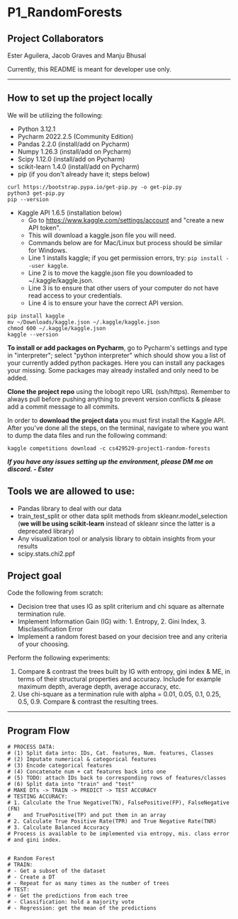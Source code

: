 # P1_RandomForests

## Project Collaborators
Ester Aguilera, Jacob Graves and Manju Bhusal

Currently, this README is meant for developer use only.
***
## How to set up the project locally
We will be utilizing the following:
- Python 3.12.1
- Pycharm 2022.2.5 (Community Edition)
- Pandas 2.2.0 (install/add on Pycharm)
- Numpy 1.26.3 (install/add on Pycharm)
- Scipy 1.12.0 (install/add on Pycharm)
- scikit-learn 1.4.0 (install/add on Pycharm)
- pip (if you don't already have it; steps below)
```commandline
curl https://bootstrap.pypa.io/get-pip.py -o get-pip.py
python3 get-pip.py
pip --version
```
- Kaggle API 1.6.5 (installation below)
  - Go to https://www.kaggle.com/settings/account and "create a new API token".
  - This will download a kaggle.json file you will need. 
  - Commands below are for Mac/Linux but process should be similar for Windows.
  - Line 1 installs kaggle; if you get permission errors, try: ```pip install --user kaggle```.
  - Line 2 is to move the kaggle.json file you downloaded to ~/.kaggle/kaggle.json.
  - Line 3 is to ensure that other users of your computer do not have read access to your credentials.
  - Line 4 is to ensure your have the correct API version.
```commandline
pip install kaggle
mv ~/Downloads/kaggle.json ~/.kaggle/kaggle.json
chmod 600 ~/.kaggle/kaggle.json
kaggle --version
```

**To install or add packages on Pycharm**, go to Pycharm's
settings and type in "interpreter"; select "python interpreter"
which should show you a list of your currently added python packages.
Here you can install any packages your missing. Some packages may already 
installed and only need to be added.


**Clone the project repo** using the lobogit repo URL (ssh/https).
Remember to always pull before pushing anything to prevent version 
conflicts & please add a commit message to all commits.

In order to **download the project data** you must first install the Kaggle API.
After you've done all the steps, on the terminal, navigate to where you want to 
dump the data files and run the following command:
```commandline
kaggle competitions download -c cs429529-project1-random-forests
```

***If you have any issues setting up the environment, please DM 
me on discord. - Ester***
## Tools we are allowed to use:
- Pandas library to deal with our data
- train_test_split or other data split methods from skleanr.model_selection
  (**we will be using scikit-learn** instead of skleanr since the latter is a 
   deprecated library)
- Any visualization tool or analysis library to obtain insights from your 
results
- scipy.stats.chi2.ppf

## Project goal

Code the following from scratch:
- Decision tree that uses IG as split criterium and chi square as alternate 
termination rule.
- Implement Information Gain (IG) with: 1. Entropy, 2. Gini Index, 3. Misclassification Error
- Implement a random forest based on your decision tree and any criteria 
of your choosing.

Perform the following experiments:

1. Compare & contrast the trees built by IG with entropy, gini index & ME, 
in terms of their structural properties and accuracy. Include for example 
maximum depth, average depth, average accuracy, etc.
2. Use chi-square as a termination rule with alpha = 0.01, 0.05, 0.1, 0.25, 
0.5, 0.9. Compare & contrast the resulting trees.

***

## Program Flow

    # PROCESS DATA:
    # (1) Split data into: IDs, Cat. features, Num. features, Classes
    # (2) Imputate numerical & categorical features
    # (3) Encode categorical features
    # (4) Concatenate num + cat features back into one
    # (5) TODO: attach IDs back to corresponding rows of features/classes
    # (6) Split data into "train" and "test" 
    # MAKE DTs -> TRAIN -> PREDICT -> TEST ACCURACY
    # TESTING ACCURACY:
    # 1. Calculate the True Negative(TN), FalsePositive(FP), FalseNegative (FN)
    #    and TruePositive(TP) and put them in an array
    # 2. Calculate True Positive Rate(TPR) and True Negative Rate(TNR)
    # 3. Calculate Balanced Accuracy
    # Process is available to be implemented via entropy, mis. class error
    # and gini index.


    # Random Forest
    # TRAIN:
    # - Get a subset of the dataset
    # - Create a DT
    # - Repeat for as many times as the number of trees
    # TEST:
    # - Get the predictions from each tree
    # - Classification: hold a majority vote
    # - Regression: get the mean of the predictions
